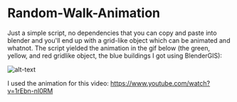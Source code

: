 # Random-Walk-Animation
Just a simple script, no dependencies that you can copy and paste into blender and you'll end up with a grid-like object which can be animated and whatnot. The script yielded the animation in the gif below (the green, yellow, and red gridlike object, the blue buildings I got using BlenderGIS):

![alt-text](https://github.com/kelmensonj/Random-Walk-Animation/blob/master/wallCrawl.gif)

I used the animation for this video: https://www.youtube.com/watch?v=1rEbn-nI0RM
